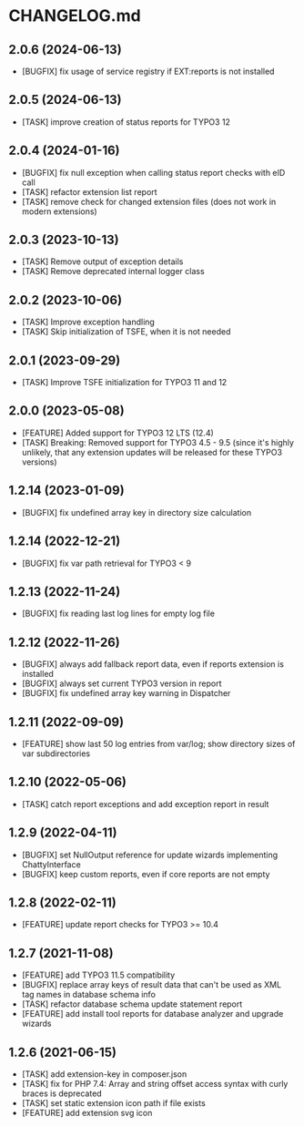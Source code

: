 # CHANGELOG.md

## 2.0.6 (2024-06-13)

- [BUGFIX] fix usage of service registry if EXT:reports is not installed

## 2.0.5 (2024-06-13)

- [TASK] improve creation of status reports for TYPO3 12

## 2.0.4 (2024-01-16)

- [BUGFIX] fix null exception when calling status report checks with eID call
- [TASK] refactor extension list report
- [TASK] remove check for changed extension files (does not work in modern extensions)

## 2.0.3 (2023-10-13)

- [TASK] Remove output of exception details
- [TASK] Remove deprecated internal logger class

## 2.0.2 (2023-10-06)

- [TASK] Improve exception handling
- [TASK] Skip initialization of TSFE, when it is not needed

## 2.0.1 (2023-09-29)

- [TASK] Improve TSFE initialization for TYPO3 11 and 12

## 2.0.0 (2023-05-08)

- [FEATURE] Added support for TYPO3 12 LTS (12.4)
- [TASK] Breaking: Removed support for TYPO3 4.5 - 9.5 (since it's highly unlikely, that any extension updates will be released for these TYPO3 versions)

## 1.2.14 (2023-01-09)

- [BUGFIX] fix undefined array key in directory size calculation

## 1.2.14 (2022-12-21)

- [BUGFIX] fix var path retrieval for TYPO3 < 9

## 1.2.13 (2022-11-24)

- [BUGFIX] fix reading last log lines for empty log file

## 1.2.12 (2022-11-26)

- [BUGFIX] always add fallback report data, even if reports extension is installed
- [BUGFIX] always set current TYPO3 version in report
- [BUGFIX] fix undefined array key warning in Dispatcher

## 1.2.11 (2022-09-09)

- [FEATURE] show last 50 log entries from var/log; show directory sizes of var subdirectories

## 1.2.10 (2022-05-06)

- [TASK] catch report exceptions and add exception report in result

## 1.2.9 (2022-04-11)

- [BUGFIX] set NullOutput reference for update wizards implementing ChattyInterface
- [BUGFIX] keep custom reports, even if core reports are not empty

## 1.2.8 (2022-02-11)

- [FEATURE] update report checks for TYPO3 >= 10.4

## 1.2.7 (2021-11-08)

- [FEATURE] add TYPO3 11.5 compatibility
- [BUGFIX] replace array keys of result data that can't be used as XML tag names in database schema info
- [TASK] refactor database schema update statement report
- [FEATURE] add install tool reports for database analyzer and upgrade wizards

## 1.2.6 (2021-06-15)

- [TASK] add extension-key in composer.json
- [TASK] fix for PHP 7.4: Array and string offset access syntax with curly braces is deprecated
- [TASK] set static extension icon path if file exists
- [FEATURE] add extension svg icon
